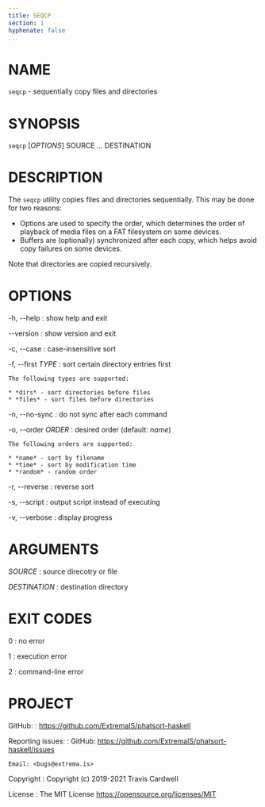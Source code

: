 ```yaml
---
title: SEQCP
section: 1
hyphenate: false
...
```


# NAME

`seqcp` - sequentially copy files and directories

# SYNOPSIS

`seqcp` [*OPTIONS*] SOURCE ... DESTINATION

# DESCRIPTION

The `seqcp` utility copies files and directories sequentially.  This may be
done for two reasons:

* Options are used to specify the order, which determines the order of
  playback of media files on a FAT filesystem on some devices.
* Buffers are (optionally) synchronized after each copy, which helps avoid
  copy failures on some devices.

Note that directories are copied recursively.

# OPTIONS

-h, \--help
:   show help and exit

\--version
:   show version and exit

-c, \--case
:   case-insensitive sort

-f, \--first *TYPE*
:   sort certain directory entries first

    The following types are supported:

    * *dirs* - sort directories before files
    * *files* - sort files before directories

-n, \--no-sync
:   do not sync after each command

-o, \--order *ORDER*
:   desired order (default: *name*)

    The following orders are supported:

    * *name* - sort by filename
    * *time* - sort by modification time
    * *random* - random order

-r, \--reverse
:   reverse sort

-s, \--script
:   output script instead of executing

-v, \--verbose
:   display progress

# ARGUMENTS

*SOURCE*
:   source direcotry or file

*DESTINATION*
:   destination directory

# EXIT CODES

0
:   no error

1
:   execution error

2
:   command-line error

# PROJECT

GitHub:
:   <https://github.com/ExtremaIS/phatsort-haskell>

Reporting issues:
:   GitHub: <https://github.com/ExtremaIS/phatsort-haskell/issues>

    Email: <bugs@extrema.is>

Copyright
:   Copyright (c) 2019-2021 Travis Cardwell

License
:   The MIT License <https://opensource.org/licenses/MIT>
